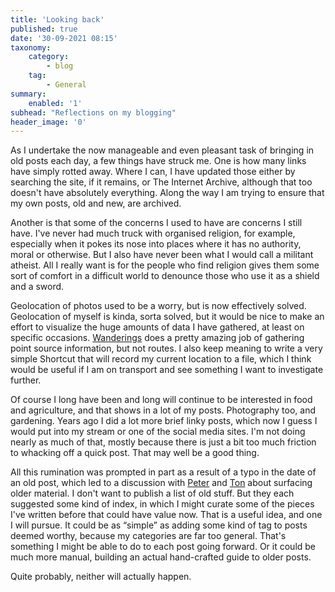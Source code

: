 ```yaml
---
title: 'Looking back'
published: true
date: '30-09-2021 08:15'
taxonomy:
    category:
        - blog
    tag:
        - General
summary:
    enabled: '1'
subhead: "Reflections on my blogging"
header_image: '0'
---
```


As I undertake the now manageable and even pleasant task of bringing in old posts each day, a few things have struck me. One is how many links have simply rotted away. Where I can, I have updated those either by searching the site, if it remains, or The Internet Archive, although that too doesn't have absolutely everything. Along the way I am trying to ensure that my own posts, old and new, are archived.

Another is that some of the concerns I used to have are concerns I still have. I've never had much truck with organised religion, for example, especially when it pokes its nose into places where it has no authority, moral or otherwise. But I also have never been what I would call a militant atheist. All I really want is for the people who find religion gives them some sort of comfort in a difficult world to denounce those who use it as a shield and a sword.

Geolocation of photos used to be a worry, but is now effectively solved. Geolocation of myself is kinda, sorta solved, but it would be nice to make an effort to visualize the huge amounts of data I have gathered, at least on specific occasions. [Wanderings](https://wanderin.gs/) does a pretty amazing job of gathering point source information, but not routes. I also keep meaning to write a very simple Shortcut that will record my current location to a file, which I think would be useful if I am on transport and see something I want to investigate further.

Of course I long have been and long will continue to be interested in food and agriculture, and that shows in a lot of my posts. Photography too, and gardening. Years ago I did a lot more brief linky posts, which now I guess I would put into my stream or one of the social media sites. I'm not doing nearly as much of that, mostly because there is just a bit too much friction to whacking off a quick post. That may well be a good thing.

All this rumination was prompted in part as a result of a typo in the date of an old post, which led to a discussion with [Peter](https://ruk.ca) and [Ton](https://zylstra.org) about surfacing older material. I don't want to publish a list of old stuff. But they each suggested some kind of index, in which I might curate some of the pieces I've written before that could have value now. That is a useful idea, and one I will pursue. It could be as “simple” as adding some kind of tag to posts deemed worthy, because my categories are far too general. That's something I might be able to do to each post going forward. Or it could be much more manual, building an actual hand-crafted guide to older posts.

Quite probably, neither will actually happen.
